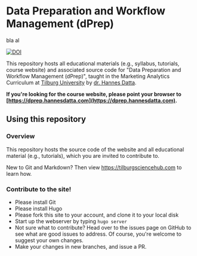 # Data Preparation and Workflow Management (dPrep)
bla al 

[![DOI](https://zenodo.org/badge/292224306.svg)](https://zenodo.org/badge/latestdoi/292224306)

This repository hosts all educational materials (e.g., syllabus, tutorials, course website) and associated source code for "Data Preparation and Workflow Management (dPrep)", taught in the Marketing Analytics Curriculum at [Tilburg University](https://tilburguniversity.edu) by [dr. Hannes Datta](https://hannesdatta.com).

**If you're looking for the course website, please point your browser to [https://dprep.hannesdatta.com](https://dprep.hannesdatta.com).**

## Using this repository

### Overview

This repository hosts the source code of the website and all educational material (e.g., tutorials), which you are invited to contribute to.

New to Git and Markdown? Then view https://tilburgsciencehub.com to learn how.

### Contribute to the site!

- Please install Git
- Please install Hugo
- Please fork this site to your account, and clone it to your local disk
- Start up the webserver by typing `hugo server`
- Not sure what to contribute? Head over to the issues page on GitHub to see what are good issues to address. Of course, you're welcome to suggest your own changes.
- Make your changes in new branches, and issue a PR.

